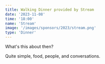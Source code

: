 ```yaml
---
title: Walking Dinner provided by Stream
date: '2023-11-08'
time: '18:00'
name: 'Stream'
image: '/images/sponsors/2023/stream.png'
type: 'Dinner'
---
```


What's this about then?

Quite simple, food, people, and conversations.